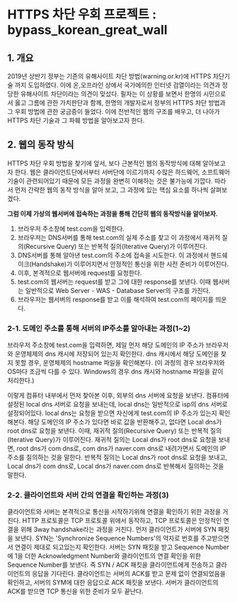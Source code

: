 # HTTPS 차단 우회 프로젝트 : bypass_korean_great_wall
## 1. 개요
2019년 상반기 정부는 기존의 유해사이트 차단 방법(warning.or.kr)에 HTTPS 차단기술 까지 도입하였다. 이에 온,오프라인 상에서 국가에의한 인터넷 검열이라는 의견과 정당한 유해사이트 차단이라는 의견이 맞섰다. 필자는 이 상황를 보면서 한명의 시민으로서 
옳고 그름에 관한 가치판단과 함께, 한명의 개발자로서 정부의 HTTPS 차단 방법과 그 우회 방법에 관한 궁금증이 들었다. 이에 전반적인 웹의 구조를 배우고, 
더 나아가 HTTPS 차단 기술과 그 파훼 방법을 알아보고자 한다.

## 2. 웹의 동작 방식
HTTPS 차단 우회 방법을 찾기에 앞서, 보다 근본적인 웹의 동작방식에 대해 알아보고자 한다. 웹은 클라이언트단에서부터 서버단에 이르기까지 수많은 하드웨어, 소프트웨어 기술이 관련되어있기 때문에 모든 과정을 완변히 이해하는 것은 불가능에 가깝다. 따라서 먼저 간략한 웹의 동작 방식을 알아 보고, 그 과정에 있는 핵심 요소를 하나씩 살펴보겠다.


**그럼 이제 가상의 웹서버에 접속하는 과정을 통해 간단히 웹의 동작방식을 알아보자.**
  1. 브라우저 주소창에 test.com을 입력한다.
  2. 브라우저는 DNS서버를 통해 test.com의 실제 주소를 찾고 이 과정에서 재귀적 질의(Recursive Query) 또는 반복적 질의(Iterative Query)가 이루어진다.
  3. DNS서버를 통해 알아낸 test.com의 주소에 접속을 시도한다. 이 과정에서 핸드쉐이크(Handshake)가 이루어지면서 안정적인 통신을 위한 사전 준비가 이루어진다.
  4. 이후, 본격적으로 웹서버에 request를 요청한다.
  5. test.com의 웹서버는 request를 받고 그에 대한 response를 보낸다. 이때 웹서버는 일반적으로 Web Server - WAS - Database Server의 구조를 가진다.
  6. 브라우저는 웹서버의 response를 받고 이를 해석하여 test.com의 페이지를 띄운다.


### 2-1. 도메인 주소를 통해 서버의 IP주소를 알아내는 과정(1~2)
브라우저 주소창에 test.com을 입력하면, 제일 먼저 해당 도메인의 IP 주소가 브라우저와 운영체제의 dns 캐시에 저장되어 있는지 확인한다. dns 캐시에서 해당 도메인을 찾지 못할 경우, 운영체제의 hostname 파일을 확인해본다. (이 과정의 경우 브라우저와 OS마다 조금씩 다를 수 있다. Windows의 경우 dns 캐시와 hostname 파일을 같이 처리한다.)


이렇게 컴퓨터 내부에서 먼저 찾아본 이후, 외부의 dns 서버에 요청을 보낸다. 컴퓨터에 설정된 local dns 서버로 요청을 보내는데, local dns는 일반적으로 isp의 dns 서버로 설정되어있다. local dns는 요청을 받으면 자신에게 test.com의 IP 주소가 있는지 확인 해본다. 해당 도메인의 IP 주소가 있다면 바로 값을 반환해주고, 없다면 Local dns가  root dns로 요청을 보낸다. 이때, 재귀적 질의(Recursive Query) 또는 반복적 질의(Iterative Query)가 이루어진다. 재귀적 질의는 Local dns가 root dns로 요청을 보내면, root dns가 com dns로, com dns가 naver.com dns로 내려가면서 도메인의 IP주소를 질의하는 것을 말한다. 반복적 질의는 Local dns가 root dns로 요청을 보내고, Local dns가 com dns로, Local dns가 naver.com dns로 반복해서 질의하는 것을 말한다.

### 2-2. 클라이언트와 서버 간의 연결을 확인하는 과정(3)
클라이언트와 서버는 본격적으로 통신을 시작하기위해 연결을 확인하기 위한 과정을 거친다. HTTP 프로토콜은 TCP 프로토콜 위에서 동작하고, TCP 프로토콜은 안정적인 연결을 위해 3way handshake라는 과정을 거친다. 먼저 클라이언트가 서버에 SYN 패킷을 보낸다. SYN는 'Synchronize Sequence Numbers'의 약자로 번호를 주고받으면서 연결이 제대로 되고있는지 확인한다. 서버는 SYN 패킷을 받고 Sequence Number에 1을 더한 Acknowledgment Number와 클라이언트의 연결 확인을 위한 Sequence Number를 보낸다. 즉 SYN / ACK 패킷을 클라이언트에게 전송하고 클라이언트의 응답을 기다린다. 클라이언트는 서버의 ACK를 받고 문제 없이 연결되었음을 확인하고, 서버의 SYM에 대한 응답으로 ACK 패킷을 보낸다. 서버가 클라이언트의 ACK를 받으면 TCP 통신을 위한 준비가 모두 끝난다.
